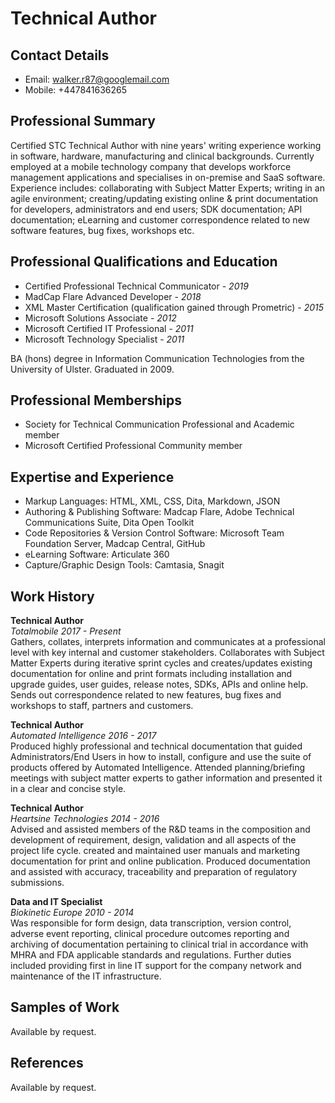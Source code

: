 # Technical Author   

## Contact Details
- Email: walker.r87@googlemail.com
- Mobile: +447841636265

## Professional Summary

Certified STC Technical Author with nine years' writing experience working in software, hardware, manufacturing and clinical backgrounds.  Currently employed at a mobile technology company that develops workforce management applications and specialises in on-premise and SaaS software.  Experience includes: collaborating with Subject Matter Experts; writing in an agile environment; creating/updating existing online & print documentation for developers, administrators and end users; SDK documentation; API documentation; eLearning and customer correspondence related to new software features, bug fixes, workshops etc.

## Professional Qualifications and Education

- Certified Professional Technical Communicator - *2019*
- MadCap Flare Advanced Developer - *2018*
- XML Master Certification (qualification gained through Prometric) - *2015*
- Microsoft Solutions Associate - *2012*
- Microsoft Certified IT Professional - *2011*
- Microsoft Technology Specialist - *2011*

BA (hons) degree in Information Communication Technologies from the University of Ulster.  Graduated in 2009.

## Professional Memberships

- Society for Technical Communication Professional and Academic member
- Microsoft Certified Professional Community member

## Expertise and Experience

- Markup Languages: HTML, XML, CSS, Dita, Markdown, JSON
- Authoring & Publishing Software: Madcap Flare, Adobe Technical Communications Suite, Dita Open Toolkit 
- Code Repositories & Version Control Software: Microsoft Team Foundation Server, Madcap Central, GitHub
- eLearning Software: Articulate 360
- Capture/Graphic Design Tools: Camtasia, Snagit

## Work History

**Technical Author**<br/>
*Totalmobile 2017 - Present*<br/>
Gathers, collates, interprets information and communicates at a professional level with key internal and customer stakeholders.  Collaborates with Subject Matter Experts during iterative sprint cycles and creates/updates existing documentation for online and print formats including installation and upgrade guides, user guides, release notes, SDKs, APIs and online help. Sends out correspondence related to new features, bug fixes and workshops to staff, partners and customers.

**Technical Author**<br/>
*Automated Intelligence 2016 - 2017*<br/>
Produced highly professional and technical documentation that guided Administrators/End Users in how to install, configure and use the suite of products offered by Automated Intelligence.  Attended planning/briefing meetings with subject matter experts to gather information and presented it in a clear and concise style.

**Technical Author**<br/>
*Heartsine Technologies 2014 - 2016*<br/>
Advised and assisted members of the R&D teams in the composition and development of requirement, design, validation and all aspects of the project life cycle.  created and maintained user manuals and marketing documentation for print and online publication.  Produced documentation and assisted with accuracy, traceability and preparation of regulatory submissions.

**Data and IT Specialist**<br/>
*Biokinetic Europe 2010 - 2014*<br/>
Was responsible for form design, data transcription, version control, adverse event reporting, clinical procedure outcomes reporting and archiving of documentation pertaining to clinical trial in accordance with MHRA and FDA applicable standards and regulations.  Further duties included providing first in line IT support for the company network and maintenance of the IT infrastructure.

## Samples of Work

Available by request.

## References

Available by request.
